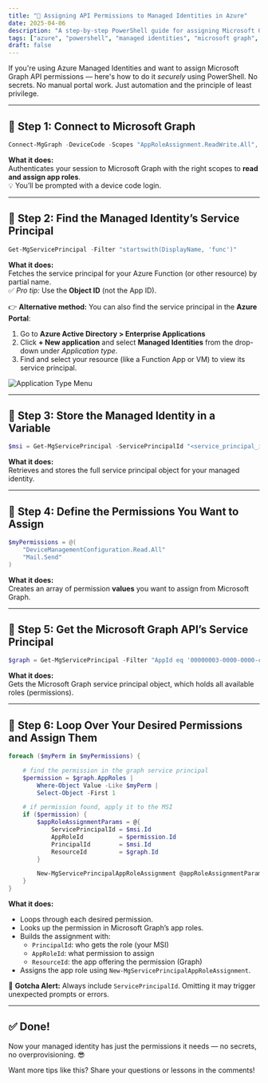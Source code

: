 ```yaml
---
title: "🔐 Assigning API Permissions to Managed Identities in Azure"
date: 2025-04-06
description: "A step-by-step PowerShell guide for assigning Microsoft Graph permissions to Azure managed identities."
tags: ["azure", "powershell", "managed identities", "microsoft graph", "api permissions"]
draft: false
---
```


If you're using Azure Managed Identities and want to assign Microsoft Graph API permissions — here's how to do it *securely* using PowerShell. No secrets. No manual portal work. Just automation and the principle of least privilege.

---

## 🧩 Step 1: Connect to Microsoft Graph

```powershell
Connect-MgGraph -DeviceCode -Scopes "AppRoleAssignment.ReadWrite.All", "Application.Read.All"
```

**What it does:**  
Authenticates your session to Microsoft Graph with the right scopes to **read and assign app roles**.  
💡 You’ll be prompted with a device code login.

---

## 🧩 Step 2: Find the Managed Identity’s Service Principal

```powershell
Get-MgServicePrincipal -Filter "startswith(DisplayName, 'func')"
```

**What it does:**  
Fetches the service principal for your Azure Function (or other resource) by partial name.  
✅ *Pro tip:* Use the **Object ID** (not the App ID).

👉 **Alternative method:** You can also find the service principal in the **Azure Portal**:
1. Go to **Azure Active Directory > Enterprise Applications**
2. Click **+ New application** and select **Managed Identities** from the drop-down under *Application type*.
3. Find and select your resource (like a Function App or VM) to view its service principal.

![Application Type Menu](/image.png)

---

## 🧩 Step 3: Store the Managed Identity in a Variable

```powershell
$msi = Get-MgServicePrincipal -ServicePrincipalId "<service_principal_id>"
```

**What it does:**  
Retrieves and stores the full service principal object for your managed identity.

---

## 🧩 Step 4: Define the Permissions You Want to Assign

```powershell
$myPermissions = @(
    "DeviceManagementConfiguration.Read.All"
    "Mail.Send"
)
```

**What it does:**  
Creates an array of permission **values** you want to assign from Microsoft Graph.

---

## 🧩 Step 5: Get the Microsoft Graph API’s Service Principal

```powershell
$graph = Get-MgServicePrincipal -Filter "AppId eq '00000003-0000-0000-c000-000000000000'"
```

**What it does:**  
Gets the Microsoft Graph service principal object, which holds all available roles (permissions).

---

## 🧩 Step 6: Loop Over Your Desired Permissions and Assign Them

```powershell
foreach ($myPerm in $myPermissions) {

    # find the permission in the graph service principal
    $permission = $graph.AppRoles | 
        Where-Object Value -Like $myPerm | 
        Select-Object -First 1

    # if permission found, apply it to the MSI
    if ($permission) {
        $appRoleAssignmentParams = @{
            ServicePrincipalId = $msi.Id
            AppRoleId          = $permission.Id
            PrincipalId        = $msi.Id
            ResourceId         = $graph.Id
        }

        New-MgServicePrincipalAppRoleAssignment @appRoleAssignmentParams -Confirm
    }
}
```

**What it does:**  
- Loops through each desired permission.  
- Looks up the permission in Microsoft Graph’s app roles.  
- Builds the assignment with:
  - `PrincipalId`: who gets the role (your MSI)  
  - `AppRoleId`: what permission to assign  
  - `ResourceId`: the app offering the permission (Graph)  
- Assigns the app role using `New-MgServicePrincipalAppRoleAssignment`.

🚨 **Gotcha Alert:** Always include `ServicePrincipalId`. Omitting it may trigger unexpected prompts or errors.

---

## ✅ Done!

Now your managed identity has just the permissions it needs — no secrets, no overprovisioning. 😎

Want more tips like this? Share your questions or lessons in the comments!
